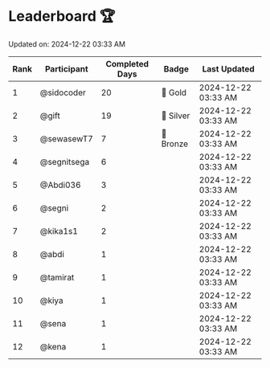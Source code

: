 # Leaderboard 🏆

Updated on: 2024-12-22 03:33 AM

| Rank | Participant       | Completed Days | Badge      | Last Updated         |
|------|-------------------|----------------|------------|----------------------|
| 1    | @sidocoder        | 20             | 🏅 Gold     | 2024-12-22 03:33 AM |
| 2    | @gift             | 19             | 🥈 Silver   | 2024-12-22 03:33 AM |
| 3    | @sewasewT7        | 7              | 🥉 Bronze   | 2024-12-22 03:33 AM |
| 4    | @segnitsega       | 6              |            | 2024-12-22 03:33 AM |
| 5    | @Abdi036          | 3              |            | 2024-12-22 03:33 AM |
| 6    | @segni            | 2              |            | 2024-12-22 03:33 AM |
| 7    | @kika1s1          | 2              |            | 2024-12-22 03:33 AM |
| 8    | @abdi             | 1              |            | 2024-12-22 03:33 AM |
| 9    | @tamirat          | 1              |            | 2024-12-22 03:33 AM |
| 10   | @kiya             | 1              |            | 2024-12-22 03:33 AM |
| 11   | @sena             | 1              |            | 2024-12-22 03:33 AM |
| 12   | @kena             | 1              |            | 2024-12-22 03:33 AM |
